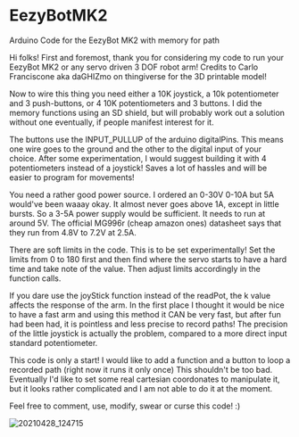 # EezyBotMK2
Arduino Code for the EezyBot MK2 with memory for path

Hi folks! First and foremost, thank you for considering my code to run your EezyBot MK2 or any servo driven 3 DOF robot arm! Credits to Carlo Franciscone aka daGHIZmo on thingiverse for the 3D printable model! 

  Now to wire this thing you need either a 10K joystick, a 10k potentiometer and 3 push-buttons, or 4  10K potentiometers and 3 buttons. I did the memory functions using an SD shield, but will probably work out a solution without one eventually, if people manifest interest for it. 
  
  The buttons use the INPUT_PULLUP of the arduino digitalPins. This means one wire goes to the ground and the other to the digital input of your choice. 
    After some experimentation, I would suggest building it with 4 potentiometers instead of a joystick! Saves a lot of hassles and will be easier to program for movements!
    
   You need a rather good power source. I ordered an 0-30V 0-10A but 5A would've been waaay okay. It almost never goes above 1A, except in little bursts. So a 3-5A power supply would be sufficient. It needs to run at around 5V. The official MG996r (cheap amazon ones) datasheet says that they run from 4.8V to 7.2V at 2.5A. 
   
   There are soft limits in the code. This is to be set experimentally! Set the limits from 0 to 180 first and then find where the servo starts to have a hard time and take note of the value. Then adjust limits accordingly in the function calls. 
   
   If you dare use the joyStick function instead of the readPot, the k value affects the response of the arm. In the first place I thought it would be nice to have a fast arm and using this method it CAN be very fast, but after fun had been had, it is pointless and less precise to record paths! The precision of the little joystick is actually the problem, compared to a more direct input standard potentiometer. 
    
  This code is only a start! I would like to add a function and a button to loop a recorded path (right now it runs it only once) This shouldn't be too bad. Eventually I'd like to set some real cartesian coordonates to manipulate it, but it looks rather complicated and I am not able to do it at the moment. 
   
   Feel free to comment, use, modify, swear or curse this code! :) 

![20210428_124715](https://user-images.githubusercontent.com/81876951/116444084-5c8c8700-a822-11eb-8304-6fdb869e4cab.jpg)
